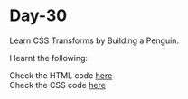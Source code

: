 # Day-30
Learn CSS Transforms by Building a Penguin.

I learnt the following:


Check the HTML code [here](./.html)  
Check the CSS code [here](./.css)